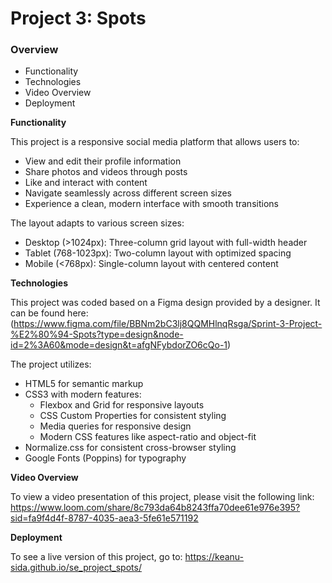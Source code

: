 # Project 3: Spots

### Overview

- Functionality
- Technologies
- Video Overview
- Deployment

**Functionality**

This project is a responsive social media platform that allows users to:

- View and edit their profile information
- Share photos and videos through posts
- Like and interact with content
- Navigate seamlessly across different screen sizes
- Experience a clean, modern interface with smooth transitions

The layout adapts to various screen sizes:

- Desktop (>1024px): Three-column grid layout with full-width header
- Tablet (768-1023px): Two-column layout with optimized spacing
- Mobile (<768px): Single-column layout with centered content

**Technologies**

This project was coded based on a Figma design provided by a designer. It can be found here:
(https://www.figma.com/file/BBNm2bC3lj8QQMHlnqRsga/Sprint-3-Project-%E2%80%94-Spots?type=design&node-id=2%3A60&mode=design&t=afgNFybdorZO6cQo-1)

The project utilizes:

- HTML5 for semantic markup
- CSS3 with modern features:
  - Flexbox and Grid for responsive layouts
  - CSS Custom Properties for consistent styling
  - Media queries for responsive design
  - Modern CSS features like aspect-ratio and object-fit
- Normalize.css for consistent cross-browser styling
- Google Fonts (Poppins) for typography

**Video Overview**

To view a video presentation of this project, please visit the following link:
https://www.loom.com/share/8c793da64b8243ffa70dee61e976e395?sid=fa9f4d4f-8787-4035-aea3-5fe61e571192

**Deployment**

To see a live version of this project, go to:
https://keanu-sida.github.io/se_project_spots/
